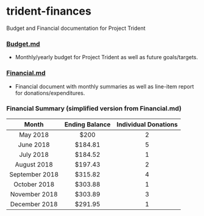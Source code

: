 # trident-finances
Budget and Financial documentation for Project Trident

### [Budget.md](https://github.com/project-trident/trident-finances/blob/master/Budget.md)
* Monthly/yearly budget for Project Trident as well as future goals/targets.

### [Financial.md](https://github.com/project-trident/trident-finances/blob/master/Finances.md)
* Financial document with monthly summaries as well as line-item report for donations/expenditures.

### Financial Summary (simplified version from Financial.md)
| Month | Ending Balance | Individual Donations |
|:---:|:---:|:---:|
|May 2018 | $200 | 2 |
|June 2018 | $184.81 | 5 |
|July 2018 | $184.52 | 1 |
|August 2018 | $197.43 | 2 |
|September 2018 | $315.82 | 4 |
|October 2018 | $303.88 | 1 |
|November 2018 | $303.89 | 3 |
|December 2018 | $291.95 | 1 |
